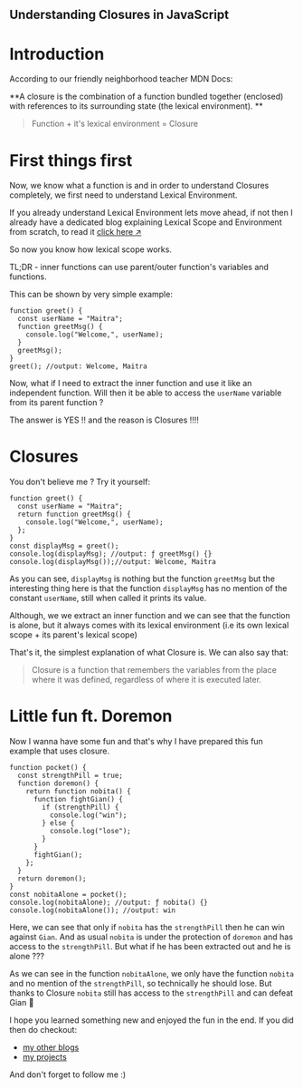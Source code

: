 ## Understanding Closures in JavaScript

# Introduction
According to our friendly neighborhood teacher MDN Docs: 

**A closure is the combination of a function bundled together (enclosed) with references to its surrounding state (the lexical environment).
**

> Function + it's lexical environment = Closure

# First things first
Now, we know what a function is and in order to understand Closures completely, we first need to understand Lexical Environment. 

If you already understand Lexical Environment lets move ahead, if not then I already have a dedicated blog explaining Lexical Scope and Environment from scratch, to read it [click here ↗️ ](https://maitrakhatri.hashnode.dev/understanding-lexical-scope-in-javascript)

So now you know how lexical scope works.

TL;DR - inner functions can use parent/outer function's variables and functions.

This can be shown by very simple example: 

```
function greet() {
  const userName = "Maitra";
  function greetMsg() {
    console.log("Welcome,", userName);
  }
  greetMsg();
}
greet(); //output: Welcome, Maitra
```

Now, what if I need to extract the inner function and use it like an independent function. Will then it be able to access the `userName` variable from its parent function ?

The answer is YES !! and the reason is Closures !!!!

# Closures
You don't believe me ? Try it yourself: 

```
function greet() {
  const userName = "Maitra";
  return function greetMsg() {
    console.log("Welcome,", userName);
  };
}
const displayMsg = greet();
console.log(displayMsg); //output: ƒ greetMsg() {}
console.log(displayMsg());//output: Welcome, Maitra
```

As you can see, `displayMsg` is nothing but the function `greetMsg` but the interesting thing here is that the function `displayMsg` has no mention of the constant `userName`, still when called it prints its value.

Although, we we extract an inner function and we can see that the function is alone, but it always comes with its lexical environment (i.e its own lexical scope + its parent's lexical scope) 

That's it, the simplest explanation of what Closure is. We can also say that: 

> Closure is a function that remembers the variables from the place where it was defined, regardless of where it is executed later.

# Little fun ft. Doremon
Now I wanna have some fun and that's why I have prepared this fun example that uses closure.

```
function pocket() {
  const strengthPill = true;
  function doremon() {
    return function nobita() {
      function fightGian() {
        if (strengthPill) {
          console.log("win");
        } else {
          console.log("lose");
        }
      }
      fightGian();
    };
  }
  return doremon();
}
const nobitaAlone = pocket();
console.log(nobitaAlone); //output: ƒ nobita() {}
console.log(nobitaAlone()); //output: win
```

Here, we can see that only if `nobita` has the `strengthPill` then he can win against `Gian`. And as usual `nobita` is under the protection of `doremon` and has access to the `strengthPill`. But what if he has been extracted out and he is alone ???

As we can see in the function `nobitaAlone`, we only have the function `nobita` and no mention of the `strengthPill`, so technically he should lose. But thanks to Closure `nobita` still has access to the `strengthPill` and can defeat Gian 🥳  

I hope you learned something new and enjoyed the fun in the end. If you did then do checkout:

- [my other blogs](https://maitrakhatri.hashnode.dev/)
- [my projects](https://github.com/maitrakhatri)

And don't forget to follow me :)


